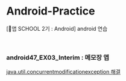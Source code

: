 # Android-Practice
[🦁앱 SCHOOL 2기 : Android] android 연습

<br>

### android47_EX03_Interim : 메모장 앱
[java.util.concurrentmodificationexception 해결](https://velog.io/@hxeyexn/Android-java.util.ConcurrentModificationException-%ED%95%B4%EA%B2%B0)

